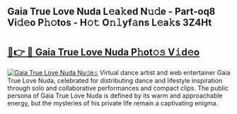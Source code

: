 ## Gaia True Love Nuda L𝚎a𝚔ed N𝚞𝚍e - Part-oq8 Vi𝚍𝚎o P𝚑𝚘tos - H𝚘𝚝 O𝚗𝚕yf𝚊ns L𝚎a𝚔s 3Z4Ht

# <h2><a href="http://kf8o9lm.oniu.top/?m=Gaia+True+Love+Nuda">🔗👉 🔴 Gaia True Love Nuda P𝚑ot𝚘𝚜 V𝚒d𝚎o</a></h2>

[![Gaia True Love Nuda Nu𝚍e𝚜](https://i.imgur.com/0qMVB7G.gif)](http://kf8o9lm.oniu.top/?m=Gaia+True+Love+Nuda)
Virtual dance artist and web entertainer Gaia True Love Nuda, celebrated for distributing dance and lifestyle inspiration through solo and collaborative performances and compact clips. The public persona of Gaia True Love Nuda is defined by its warm and approachable energy, but the mysteries of his private life remain a captivating enigma.  
